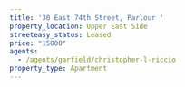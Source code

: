 ```yaml
---
title: '30 East 74th Street, Parlour '
property_location: Upper East Side
streeteasy_status: Leased
price: "15000"
agents:
  - /agents/garfield/christopher-l-riccio
property_type: Apartment
---
```

